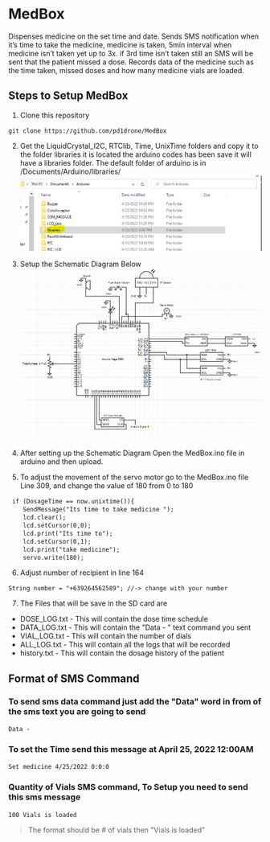 # MedBox
Dispenses medicine on the set time and date.
Sends SMS notification when it’s time to take the medicine, medicine is taken, 5min interval when medicine isn’t taken yet up to 3x. if 3rd time isn’t taken still an SMS will be sent that the patient missed a dose. Records data of the medicine such as the time taken, missed doses and how many medicine vials are loaded.

## Steps to Setup MedBox
1. Clone this repository 
```
git clone https://github.com/pd1drone/MedBox
```
2. Get the LiquidCrystal_I2C, RTClib, Time, UnixTime folders and copy it to the folder libraries it is located the arduino codes has been save it will have a libraries folder. The default folder of arduino is in /Documents/Arduino/libraries/
![Libraries-Directory](Libraries-Directory.PNG)

3. Setup the Schematic Diagram Below
![Med-Box-Circuit](Med-Box-Circuit.PNG)

4. After setting up the Schematic Diagram Open the MedBox.ino file in arduino and then upload.

5. To adjust the movement of the servo motor go to the MedBox.ino file Line 309, and change the value of 180 from 0 to 180
```
 if (DosageTime == now.unixtime()){
    SendMessage("Its time to take medicine ");
    lcd.clear();
    lcd.setCursor(0,0);
    lcd.print("Its time to");
    lcd.setCursor(0,1);
    lcd.print("take medicine");
    servo.write(180);
```
6. Adjust number of recipient in line 164
```
String number = "+639264562589"; //-> change with your number
```
7. The Files that will be save in the SD card are 
 - DOSE_LOG.txt - This will contain the dose time schedule
 - DATA_LOG.txt - This will contain the "Data - " text command you sent 
 - VIAL_LOG.txt - This will contain the number of dials
 - ALL_LOG.txt - This will contain all the logs that will be recorded
 - history.txt - This will contain the dosage history of the patient

## Format of SMS Command
### To send sms data command just add the "Data" word in from of the sms text you are going to send
```
Data - 
```

### To set the Time send this message at April 25, 2022 12:00AM
```
Set medicine 4/25/2022 0:0:0 
```

### Quantity of Vials SMS command, To Setup you need to send this sms message
```
100 Vials is loaded
```
> The format should be # of vials then "Vials is loaded"

